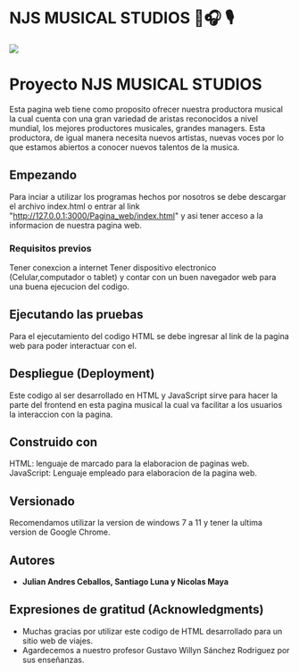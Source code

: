 # NJS MUSICAL STUDIOS  🎵🎧 🎙️ 
<img src="https://djpmusicschool.com/wp-content/uploads/Productores-musicales-que-han-hecho-historia.png" />

# Proyecto NJS MUSICAL STUDIOS

Esta pagina web tiene como proposito ofrecer nuestra productora musical la cual cuenta con una gran variedad de aristas reconocidos a nivel mundial, los mejores productores musicales, grandes managers. Esta productora, de igual manera necesita nuevos artistas, nuevas voces por lo que estamos abiertos a conocer nuevos talentos de la musica.

## Empezando

Para inciar a utilizar los programas hechos por nosotros se debe descargar el archivo index.html o entrar al link "http://127.0.0.1:3000/Pagina_web/index.html" y asi tener acceso a la informacion de nuestra pagina web.

### Requisitos previos

Tener conexcion a internet
Tener dispositivo electronico (Celular,computador o tablet) y contar con un buen navegador web para una buena ejecucion del codigo.

## Ejecutando las pruebas

Para el ejecutamiento del codigo HTML se debe ingresar al link de la pagina web para poder interactuar con el.

## Despliegue (Deployment)

Este codigo al ser desarrollado en HTML y JavaScript sirve para hacer la parte del frontend en esta pagina musical la cual va facilitar a los usuarios la interaccion con la pagina.


## Construido con

HTML: lenguaje de marcado para la elaboracion de paginas web.
JavaScript: Lenguaje empleado para elaboracion de la pagina web.


## Versionado

Recomendamos utilizar la version de windows 7 a 11 y tener la ultima version de Google Chrome.
## Autores

* **Julian Andres Ceballos, Santiago Luna y Nicolas Maya** 


## Expresiones de gratitud (Acknowledgments)

* Muchas gracias por utilizar este codigo de HTML desarrollado para un sitio web de viajes.
* Agardecemos a nuestro profesor Gustavo Willyn Sánchez Rodriguez por sus enseñanzas.
